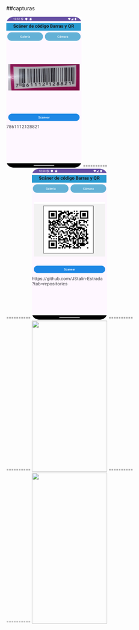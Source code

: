 ##
##capturas

<img src="barra scr.png" width="200" height="400">
----------<br>
----------
<img src="qr scr.png" width="200" height="400">
----------<br>
----------
<img src="cap 1.png" width="200" height="400">
----------<br>
----------
<img src="cap 2.png" width="200" height="400">
